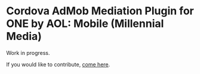 # Cordova AdMob Mediation Plugin for ONE by AOL: Mobile (Millennial Media)

Work in progress.

If you would like to contribute, [come here](https://github.com/rehy/cordova-admob-mediation).
